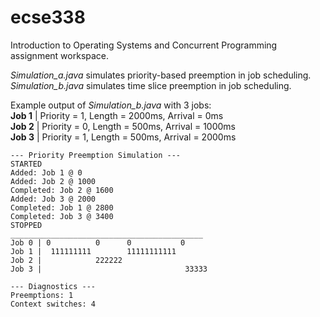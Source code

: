 # ecse338
Introduction to Operating Systems and Concurrent Programming assignment workspace.  

*Simulation_a.java* simulates priority-based preemption in job scheduling.  
*Simulation_b.java* simulates time slice preemption in job scheduling.  

Example output of *Simulation_b.java* with 3 jobs:  
**Job 1** | Priority = 1, Length = 2000ms, Arrival = 0ms  
**Job 2** | Priority = 0, Length = 500ms, Arrival = 1000ms  
**Job 3** | Priority = 1, Length = 500ms, Arrival = 2000ms  

```text
--- Priority Preemption Simulation ---  
STARTED  
Added: Job 1 @ 0  
Added: Job 2 @ 1000  
Completed: Job 2 @ 1600  
Added: Job 3 @ 2000  
Completed: Job 1 @ 2800  
Completed: Job 3 @ 3400  
STOPPED  
___________________________________________  
Job 0 | 0          0      0           0  
Job 1 |  111111111        11111111111  
Job 2 |            222222  
Job 3 |                                33333  
  
--- Diagnostics ---  
Preemptions: 1  
Context switches: 4  
```
